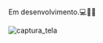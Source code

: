 Em desenvolvimento.💻👩‍💻


![captura_tela](https://github.com/luararamos/SoundSavvyApp/assets/35637366/eb6c9cb4-87a1-461e-a01b-0fbdd95e938f)

